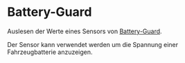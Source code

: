 # Battery-Guard
Auslesen der Werte eines Sensors von [Battery-Guard](https://www.battery-guard.net/).

Der Sensor kann verwendet werden um die Spannung einer Fahrzeugbatterie anzuzeigen.
